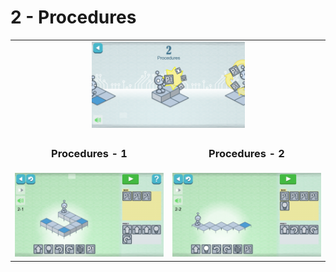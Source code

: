 # 2 - Procedures

<table border=0 align="center">
    <tr align="center" valign="middle">
        <td colspan="2"> <img src="2_procedures.png" alt="2 - procedures" width="50%" /> </td>
    </tr>
    <tr align="center" valign="middle">
        <td><h3>Procedures - 1</h3></td>
        <td><h3>Procedures - 2</h3></td>
    </tr>
    <tr align="center" valign="middle">
        <td><img src="2_1.png" /></td>
        <td><img src="2_2.png" /></td>
    </tr>
</table>
